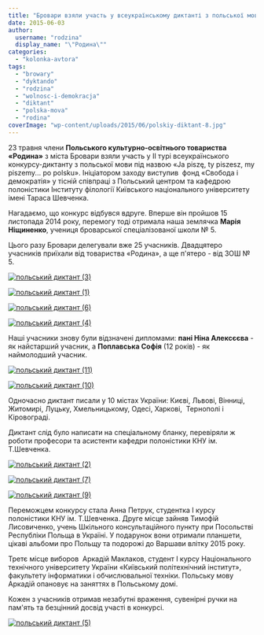```yaml
---
title: "Бровари взяли участь у всеукраїнському диктанті з польської мови"
date: 2015-06-03
author: 
  username: "rodzina"
  display_name: "\"Родина\""
categories: 
  - "kolonka-avtora"
tags: 
  - "browary"
  - "dyktando"
  - "rodzina"
  - "wolnosc-i-demokracja"
  - "diktant"
  - "polska-mova"
  - "rodina"
coverImage: "wp-content/uploads/2015/06/polskiy-diktant-8.jpg"
---
```


23 травня члени **Польського культурно-освітнього товариства «Родина»** з міста Бровари взяли участь у ІІ турі всеукраїнського конкурсу-диктанту з польської мови під назвою «Ja piszę, ty piszesz, my piszemy... po polsku». Ініціатором заходу виступив  фонд «Свобода і демократія» у тісній співпраці з Польський центром та кафедрою полоністики Інституту філології Київського національного університету імені Тараса Шевченка.

Нагадаємо, що конкурс відбувся вдруге. Вперше він пройшов 15 листопада 2014 року, перемогу тоді отримала наша землячка **Марія Ніщиненко**, учениця броварської спеціалізованої школи № 5.

Цього разу Бровари делегували вже 25 учасників. Двадцятеро учасників приїхали від товариства «Родина», а ще п'ятеро - від ЗОШ № 5.

[![польський диктант (3)](https://mpz.brovary.org/wp-content/uploads/2015/06/polskiy-diktant-3.jpg)](https://mpz.brovary.org/wp-content/uploads/2015/06/polskiy-diktant-3.jpg)

[![польський диктант (1)](https://mpz.brovary.org/wp-content/uploads/2015/06/polskiy-diktant-1.jpg)](https://mpz.brovary.org/wp-content/uploads/2015/06/polskiy-diktant-1.jpg)

[![польський диктант (6)](https://mpz.brovary.org/wp-content/uploads/2015/06/polskiy-diktant-6.jpg)](https://mpz.brovary.org/wp-content/uploads/2015/06/polskiy-diktant-6.jpg)

[![польський диктант (4)](https://mpz.brovary.org/wp-content/uploads/2015/06/polskiy-diktant-4.jpg)](https://mpz.brovary.org/wp-content/uploads/2015/06/polskiy-diktant-4.jpg)

Наші учасники знову були відзначені дипломами: **пані Ніна Алексєєва** - як найстарший учасник, а **Поплавська Софія** (12 років) - як наймолодший учасник.

[![польський диктант (11)](https://mpz.brovary.org/wp-content/uploads/2015/06/polskiy-diktant-11.jpg)](https://mpz.brovary.org/wp-content/uploads/2015/06/polskiy-diktant-11.jpg)

[![польський диктант (10)](https://mpz.brovary.org/wp-content/uploads/2015/06/polskiy-diktant-10.jpg)](https://mpz.brovary.org/wp-content/uploads/2015/06/polskiy-diktant-10.jpg)

Одночасно диктант писали у 10 містах України: Києві, Львові, Вінниці, Житомирі, Луцьку, Хмельницькому, Одесі, Харкові,  Тернополі і  Кіровограді.

Диктант слід було написати на спеціальному бланку, перевіряли ж роботи професори та асистенти кафедри полоністики КНУ ім. Т.Шевченка.

[![польський диктант (2)](https://mpz.brovary.org/wp-content/uploads/2015/06/polskiy-diktant-2.jpg)](https://mpz.brovary.org/wp-content/uploads/2015/06/polskiy-diktant-2.jpg)

[![польський диктант (7)](https://mpz.brovary.org/wp-content/uploads/2015/06/polskiy-diktant-7.jpg)](https://mpz.brovary.org/wp-content/uploads/2015/06/polskiy-diktant-7.jpg)

[![польський диктант (9)](https://mpz.brovary.org/wp-content/uploads/2015/06/polskiy-diktant-9.jpg)](https://mpz.brovary.org/wp-content/uploads/2015/06/polskiy-diktant-9.jpg)

Переможцем конкурсу стала Анна Петрук, студентка І курсу полоністики КНУ ім. Т.Шевченка. Друге місце зайняв Тимофій Лисовиченко, учень Шкільного консультаційного пункту при Посольстві Республіки Польща в Україні. У подарунок вони отримали планшети, цікаві альбоми про Польщу та подорожі до Варшави влітку 2015 року.

Третє місце виборов  Аркадій Маклаков, студент І курсу Національного технічного університету України «Київський політехнічний інститут», факультету інформатики і обчислювальної техніки. Польську мову Аркадій опановує на заняттях в Польському домі.

Кожен з учасників отримав незабутні враження, сувенірні ручки на пам'ять та безцінний досвід участі в конкурсі.

[![польський диктант (5)](https://mpz.brovary.org/wp-content/uploads/2015/06/polskiy-diktant-5.jpg)](https://mpz.brovary.org/wp-content/uploads/2015/06/polskiy-diktant-5.jpg)
